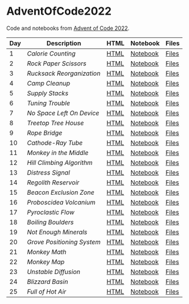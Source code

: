 # AdventOfCode2022


Code and notebooks from [Advent of Code 2022](https://adventofcode.com/2022).

| Day | Description | HTML | Notebook | Files |
| --- | --- | --- | --- | --- |
| 1 | *Calorie Counting* | [HTML](https://exitingbear.github.io/AdventOfCode2022/Day-1.nb.html) | [Notebook](<Day 1/Day1.Rmd>) | [Files](<Day 1>) |
| 2 | *Rock Paper Scissors* | [HTML](https://exitingbear.github.io/AdventOfCode2022/Day-2.nb.html) | [Notebook](<Day 2/Day2.Rmd>) | [Files](<Day 2>) |
| 3 | *Rucksack Reorganization* | [HTML](https://exitingbear.github.io/AdventOfCode2022/Day-3.nb.html) | [Notebook](<Day 3/Day3.Rmd>) | [Files](<Day 3>) |
| 4 | *Camp Cleanup* | [HTML](https://exitingbear.github.io/AdventOfCode2022/Day-4.nb.html) | [Notebook](<Day 4/Day4.Rmd>) | [Files](<Day 4>) |
| 5 | *Supply Stacks* | [HTML](https://exitingbear.github.io/AdventOfCode2022/Day-5.nb.html) | [Notebook](<Day 5/Day5.Rmd>) | [Files](<Day 5>) |
| 6 | *Tuning Trouble* | [HTML](https://exitingbear.github.io/AdventOfCode2022/Day-6.nb.html) | [Notebook](<Day 6/Day6.Rmd>) | [Files](<Day 6>) |
| 7 | *No Space Left On Device* | [HTML](https://exitingbear.github.io/AdventOfCode2022/Day-7.nb.html) | [Notebook](<Day 7/Day7.Rmd>) | [Files](<Day 7>) |
| 8 | *Treetop Tree House* | [HTML](https://exitingbear.github.io/AdventOfCode2022/Day-8.nb.html) | [Notebook](<Day 8/Day8.Rmd>) | [Files](<Day 8>) |
| 9 | *Rope Bridge* | [HTML](https://exitingbear.github.io/AdventOfCode2022/Day-9.nb.html) | [Notebook](<Day 9/Day9.Rmd>) | [Files](<Day 9>) |
| 10 | *Cathode-Ray Tube* | [HTML](https://exitingbear.github.io/AdventOfCode2022/Day-10.nb.html) | [Notebook](<Day 10/Day10.Rmd>) | [Files](<Day 10>) |
| 11 | *Monkey in the Middle* | [HTML](https://exitingbear.github.io/AdventOfCode2022/Day-11.nb.html) | [Notebook](<Day 11/Day11.Rmd>) | [Files](<Day 11>) |
| 12 | *Hill Climbing Algorithm* | [HTML](https://exitingbear.github.io/AdventOfCode2022/Day-12.nb.html) | [Notebook](<Day 12/Day12.Rmd>) | [Files](<Day 12>) |
| 13 | *Distress Signal* | [HTML](https://exitingbear.github.io/AdventOfCode2022/Day-13.nb.html) | [Notebook](<Day 13/Day13.Rmd>) | [Files](<Day 13>) |
| 14 | *Regolith Reservoir* | [HTML](https://exitingbear.github.io/AdventOfCode2022/Day-14.nb.html) | [Notebook](<Day 14/Day14.Rmd>) | [Files](<Day 14>) |
| 15 | *Beacon Exclusion Zone* | [HTML](https://exitingbear.github.io/AdventOfCode2022/Day-15.nb.html) | [Notebook](<Day 15/Day15.Rmd>) | [Files](<Day 15>) |
| 16 | *Proboscidea Volcanium* | [HTML](https://exitingbear.github.io/AdventOfCode2022/Day-16.nb.html) | [Notebook](<Day 16/Day16.Rmd>) | [Files](<Day 16>) |
| 17 | *Pyroclastic Flow* | [HTML](https://exitingbear.github.io/AdventOfCode2022/Day-17.nb.html) | [Notebook](<Day 17/Day17.Rmd>) | [Files](<Day 17>) |
| 18 | *Boiling Boulders* | [HTML](https://exitingbear.github.io/AdventOfCode2022/Day-18.nb.html) | [Notebook](<Day 18/Day18.Rmd>) | [Files](<Day 18>) |
| 19 | *Not Enough Minerals* | [HTML](https://exitingbear.github.io/AdventOfCode2022/Day-19.nb.html) | [Notebook](<Day 19/Day19.Rmd>) | [Files](<Day 19>) |
| 20 | *Grove Positioning System* | [HTML](https://exitingbear.github.io/AdventOfCode2022/Day-20.nb.html) | [Notebook](<Day 20/Day20.Rmd>) | [Files](<Day 20>) |
| 21 | *Monkey Math* | [HTML](https://exitingbear.github.io/AdventOfCode2022/Day-21.nb.html) | [Notebook](<Day 21/Day21.Rmd>) | [Files](<Day 21>) |
| 22 | *Monkey Map* | [HTML](https://exitingbear.github.io/AdventOfCode2022/Day-22.nb.html) | [Notebook](<Day 22/Day22.Rmd>) | [Files](<Day 22>) |
| 23 | *Unstable Diffusion* | [HTML](https://exitingbear.github.io/AdventOfCode2022/Day-23.nb.html) | [Notebook](<Day 23/Day23.Rmd>) | [Files](<Day 23>) |
| 24 | *Blizzard Basin* | [HTML](https://exitingbear.github.io/AdventOfCode2022/Day-24.nb.html) | [Notebook](<Day 24/Day24.Rmd>) | [Files](<Day 24>) |
| 25 | *Full of Hot Air* | [HTML](https://exitingbear.github.io/AdventOfCode2022/Day-25.nb.html) | [Notebook](<Day 25/Day25.Rmd>) | [Files](<Day 25>) |
